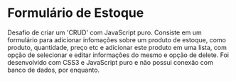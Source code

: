 # Formulário de Estoque
Desafio de criar um 'CRUD' com JavaScript puro. Consiste em um formulário para adicionar infomações sobre um produto de estoque, como produto, quantidade, preço etc 
e adicionar este produto em uma lista, com opção de selecionar e editar informações do mesmo e opção de delete. 
Foi desenvolvido com CSS3 e JavaScript puro e não possui conexão com banco de dados, por enquanto.
